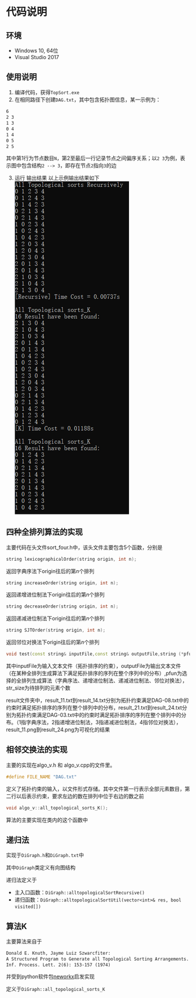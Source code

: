 # 代码说明

## 环境
* Windows 10, 64位
* Visual Studio 2017

## 使用说明
1. 编译代码，获得`TopSort.exe`
2. 在相同路径下创建`DAG.txt`，其中包含拓扑图信息，某一示例为：
```
6
2 3
1 3
0 4
1 4
0 5
2 5
```
其中第1行为节点数目`N`，第2至最后一行记录节点之间偏序关系；以`2 3`为例，表示图中包含结构`2 --> 3`，即存在节点`2`指向`3`的边

3. 运行
输出结果
以上示例输出结果如下
![fig1](fig/fig_main_exe.PNG)

## 四种全排列算法的实现


主要代码在头文件sort_four.h中，该头文件主要包含5个函数，分别是

```c++
string lexicographicalOrder(string origin, int n);
```

返回字典序法下origin往后的第$n$个排列

```c++
string increaseOrder(string origin, int n);
```

返回递增进位制法下origin往后的第$n$个排列

```c++
string decreaseOrder(string origin, int n);
```

返回递减进位制法下origin往后的第$n$个排列

```c++
string SJTOrder(string origin, int n);
```

返回邻位对换法下origin往后的第$n$个排列

```c++
void test(const string& inputFile,const string& outputFile,string (*pfun)(string,int),int str_size = 7)
```

其中inputFile为输入文本文件（拓扑排序的约束），outputFile为输出文本文件（在某种全排列生成算法下满足拓扑排序的序列在整个序列中的分布）,pfun为选择的全排列生成算法（字典序法、递增进位制法、递减进位制法、邻位对换法），str_size为待排列的元素个数



result文件夹中，result_11.txt到result_14.txt分别为拓扑约束满足DAG-08.txt中的约束时满足拓扑排序的序列在整个排列中的分布，result_21.txt到result_24.txt分别为拓扑约束满足DAG-03.txt中的约束时满足拓扑排序的序列在整个排列中的分布。（1指字典序法，2指递增进位制法，3指递减进位制法，4指邻位对换法），result_11.png到result_24.png为可视化的结果


## 相邻交换法的实现

主要的实现在algo_v.h 和 algo_v.cpp的文件里。
```c++
#define FILE_NAME "DAG.txt"
```
定义了拓扑约束的输入，以文件形式存储。其中文件第一行表示全部元素数目，第二行以后表示约束，要求左边的数在排列中位于右边的数之前

```c++
void algo_v::all_topological_sorts_K();
```
算法的主要实现在类内的这个函数中

## 递归法
实现于`DiGraph.h`和`DiGraph.txt`中

其中`DiGraph`类定义有向图结构

递归法定义于
* 主入口函数：`DiGraph::alltopologicalSortRecursive()`
* 递归函数：`DiGraph::alltopologicalSortUtil(vector<int>& res, bool visited[])`

## 算法K
主要算法来自于
```
Donald E. Knuth, Jayme Luiz Szwarcfiter:
A Structured Program to Generate all Topological Sorting Arrangements. Inf. Process. Lett. 2(6): 153-157 (1974)
```
并受到python软件包[neworkx](https://networkx.github.io/)启发实现

定义于`DiGraph::all_topological_sorts_K`
